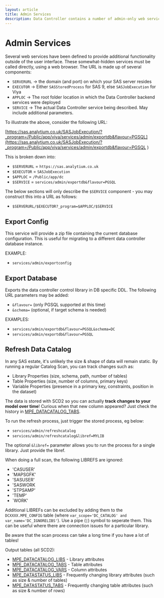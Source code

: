 ```yaml
---
layout: article
title: Admin Services
description: Data Controller contains a number of admin-only web services, such as DB Export, Lineage Generation, and Data Catalog refresh.
---
```


# Admin Services

Several web services have been defined to provide additional functionality outside of the user interface.  These somewhat-hidden services must be called directly, using a web browser.  The URL is made up of several components:

* `SERVERURL` -> the domain (and port) on which your SAS server resides
* `EXECUTOR` -> Either `SASStoredProcess` for SAS 9, else `SASJobExecution` for Viya
* `APPLOC` -> The root folder location in which the Data Controller backend services were deployed
* `SERVICE` -> The actual Data Controller service being described.  May include additional parameters.

To illustrate the above, consider the following URL:

[https://sas.analytium.co.uk/SASJobExecution/?_program=/Public/app/viya/services/admin/exportdb&flavour=PGSQL](https://sas.analytium.co.uk/SASJobExecution/?_program=/Public/app/viya/services/admin/exportdb&flavour=PGSQL
)

This is broken down into:

* `$SERVERURL` = `https://sas.analytium.co.uk`
* `$EXECUTOR` = `SASJobExecution`
* `$APPLOC` = `/Public/app/dc`
* `$SERVICE` = `services/admin/exportdb&flavour=PGSQL`

The below sections will only describe the `$SERVICE` component - you may construct this into a URL as follows:

* `$SERVERURL/$EXECUTOR?_program=$APPLOC/$SERVICE`

## Export Config

This service will provide a zip file containing the current database configuration. This is useful for migrating to a different data controller database instance.

EXAMPLE:

* `services/admin/exportconfig`

## Export Database
Exports the data controller control library in DB specific DDL.  The following URL parameters may be added:

* `&flavour=` (only PGSQL supported at this time)
* `&schema=` (optional, if target schema is needed)

EXAMPLES:

* `services/admin/exportdb&flavour=PGSQL&schema=DC`
* `services/admin/exportdb&flavour=PGSQL`

## Refresh Data Catalog

In any SAS estate, it's unlikely the size & shape of data will remain static.  By running a regular Catalog Scan, you can track changes such as:

 - Library Properties (size, schema, path, number of tables)
 - Table Properties (size, number of columns, primary keys)
 - Variable Properties (presence in a primary key, constraints, position in the dataset)

The data is stored with SCD2 so you can actually **track changes to your model over time**! Curious when that new column appeared?  Just check the history in [MPE_DATACATALOG_TABS](/mpe_datacatalog_tabs).

To run the refresh process, just trigger the stored process, eg below:

* `services/admin/refreshcatalog`
* `services/admin/refreshcatalog&libref=MYLIB`

The optional `&libref=` parameter allows you to run the process for a single library.  Just provide the libref.

When doing a full scan, the following LIBREFS are ignored:

* 'CASUSER'
* 'MAPSGFK'
* 'SASUSER'
* 'SASWORK
* 'STPSAMP'
* 'TEMP'
* `WORK'

Additional LIBREFs can be excluded by adding them to the `DCXXXX.MPE_CONFIG` table (where `var_scope='DC_CATALOG' and var_name='DC_IGNORELIBS'`). Use a pipe (`|`) symbol to seperate them.  This can be useful where there are connection issues for a particular library.

Be aware that the scan process can take a long time if you have a lot of tables!  

Output tables (all SCD2):

* [MPE_DATACATALOG_LIBS](/mpe_datacatalog_libs) - Library attributes
* [MPE_DATACATALOG_TABS](/mpe_datacatalog_tabs) - Table attributes
* [MPE_DATACATALOG_VARS](/mpe_datacatalog_vars) - Column attributes
* [MPE_DATASTATUS_LIBS](/mpe_datastatus_libs) - Frequently changing library attributes (such as size & number of tables)
* [MPE_DATASTATUS_TABS](/mpe_datastatus_tabs) - Frequently changing table attributes (such as size & number of rows)


